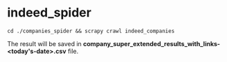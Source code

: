 # indeed_spider

`cd ./companies_spider && scrapy crawl indeed_companies`

The result will be saved in **company_super_extended_results_with_links-<today's-date>.csv** file.
